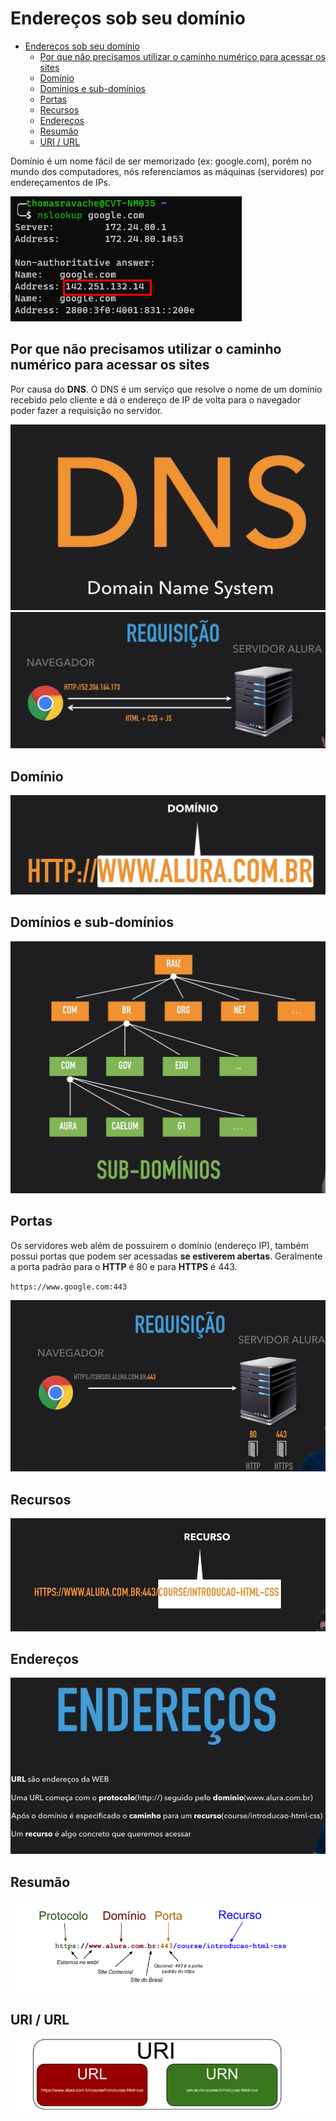 # Endereços sob seu domínio

- [Endereços sob seu domínio](#endereços-sob-seu-domínio)
  - [Por que não precisamos utilizar o caminho numérico para acessar os sites](#por-que-não-precisamos-utilizar-o-caminho-numérico-para-acessar-os-sites)
  - [Domínio](#domínio)
  - [Domínios e sub-domínios](#domínios-e-sub-domínios)
  - [Portas](#portas)
  - [Recursos](#recursos)
  - [Endereços](#endereços)
  - [Resumão](#resumão)
  - [URI / URL](#uri--url)

Domínio é um nome fácil de ser memorizado (ex: google.com), porém no mundo dos computadores, nós referenciamos as máquinas (servidores) por endereçamentos de IPs.

![IP google](assets/images/03.03.png)

## Por que não precisamos utilizar o caminho numérico para acessar os sites

Por causa do **DNS**. O DNS é um serviço que resolve o nome de um domínio recebido pelo cliente e dá o endereço de IP de volta para o navegador poder fazer a requisição no servidor.

![DNS](assets/images/03.04.png)
![DNS](assets/images/03.05.png)

## Domínio

![Dominio](assets/images/03.01.png)

## Domínios e sub-domínios

![dominio-e-sub-dominio](assets/images/03.02.png)

## Portas

Os servidores web além de possuirem o domínio (endereço IP), também possui portas que podem ser acessadas **se estiverem abertas**. Geralmente a porta padrão para o **HTTP** é 80 e para **HTTPS** é 443.

`https://www.google.com:443`

![Portas](assets/images/03.06.png)

## Recursos

![Recursos](assets/images/03.07.png)

## Endereços

![Endereços](assets/images/03.08.png)

## Resumão

![Endereços](assets/images/03.09.png)

## URI / URL

![Endereços](assets/images/03.10.png)
